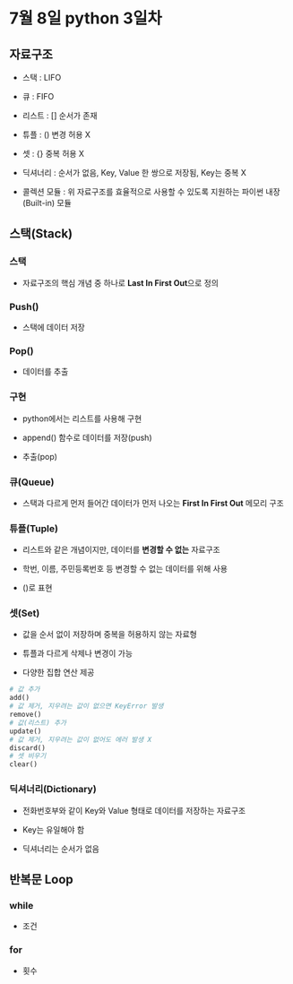 # 7월 8일 python 3일차  

## 자료구조  

* 스택 : LIFO  

* 큐 : FIFO  

* 리스트 : [] 순서가 존재  

* 튜플 : () 변경 허용 X  

* 셋 : {} 중복 허용 X  

* 딕셔너리 : 순서가 없음, Key, Value 한 쌍으로 저장됨, Key는 중복 X  

* 콜렉션 모듈 : 위 자료구조를 효율적으로 사용할 수 있도록 지원하는 파이썬 내장(Built-in) 모듈  

## 스택(Stack)  

### 스택  

* 자료구조의 핵심 개념 중 하나로 **Last In First Out**으로 정의  

### Push()  

* 스택에 데이터 저장

### Pop()  

* 데이터를 추출  

### 구현  

* python에서는 리스트를 사용해 구현  

* append() 함수로 데이터를 저장(push)  

* 추출(pop)  

### 큐(Queue)  

* 스택과 다르게 먼저 들어간 데이터가 먼저 나오는 **First In First Out** 메모리 구조  

### 튜플(Tuple)  

* 리스트와 같은 개념이지만, 데이터를 **변경할 수 없는** 자료구조  

* 학번, 이름, 주민등록번호 등 변경할 수 없는 데이터를 위해 사용  

* ()로 표현  

### 셋(Set)  

* 값을 순서 없이 저장하며 중복을 허용하지 않는 자료형  

* 튜플과 다르게 삭제나 변경이 가능  

* 다양한 집합 연산 제공  

```python
# 값 추가
add()
# 값 제거, 지우려는 값이 없으면 KeyError 발생
remove()
# 값(리스트) 추가
update()
# 값 제거, 지우려는 값이 없어도 에러 발생 X
discard()
# 셋 비우기
clear()
```

### 딕셔너리(Dictionary)  

* 전화번호부와 같이 Key와 Value 형태로 데이터를 저장하는 자료구조  

* Key는 유일해야 함  

* 딕셔너리는 순서가 없음  

## 반복문 Loop  

### while  

* 조건  

### for  

* 횟수  


